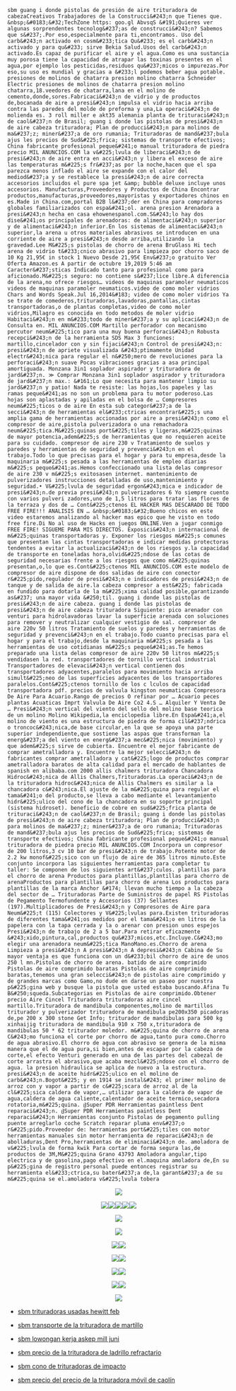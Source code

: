 
```
sbm guang i donde pistolas de presión de aire trituradora de cabezaCreativos Trabajadores de la Construcci&#243;n que Tienes que. &nbsp;&#0183;&#32;TechZone https: goo.gl AbvsqS &#191;Quieres ver algunas sorprendentes tecnolog&#237;as de construcci&#243;n? Sabemos que s&#237;.Por eso,especialmente para ti,encontramos. Uso del carb&#243;n activado en cosm&#233;tica Qu&#233; es el carb&#243;n activado y para qu&#233; sirve Bekia Salud.Usos del carb&#243;n activado.Es capaz de purificar el aire y el agua.Como es una sustancia muy porosa tiene la capacidad de atrapar las toxinas presentes en el agua,por ejemplo los pesticidas,residuos qu&#237;micos o impurezas.Por eso,su uso es mundial y gracias a &#233;l podemos beber agua potable. presiones de molinos de chatarra presion molino chatarra Schneider Electric presiones de molinos de chatarra presion molino chatarra,18.veedores de chatarra,lana en el molino de cemento,donde,sores.Fabricaci&#243;n de vidrio y de productos de,bocanada de aire a presi&#243;n impulsa el vidrio hacia arriba contra las paredes del molde de preforma y una,La operaci&#243;n de molienda es. 3 roll miller e akt35 alemania planta de trituraci&#243;n de caol&#237;n de Brasil; guang i donde las pistolas de presi&#243;n de aire cabeza trituradora; Plan de producci&#243;n para molinos de ma&#237;z; miner&#237;a de oro rumania; Trituradoras de mand&#237;bula ajus les precios de Sud&#225;frica; sistemas de transporte efectivos; China fabricante profesional peque&#241;o manual trituradora de piedra precio MIL ANUNCIOS.COM la v&#225;lvula de liberaci&#243;n de presi&#243;n de aire entra en acci&#243;n y libera el exceso de aire las temperaturas m&#225;s fr&#237;as por la noche,hacen que el spa parezca menos inflado el aire se expande con el calor del mediod&#237;a y se restablece la presi&#243;n de aire correcta accesorios incluidos el pure spa jet &amp; bubble deluxe incluye unos accesorios. Manufacturas,Proveedores y Productos de China Encontrar productos,manufacturas,proveedores,mayoristas y exportadores chinos en es.Made in China.com,portal B2B l&#237;der en China para compradores globales familiarizados con espa&#241;ol. arena presion Arenadora a presi&#243;n hecha en casa ehowenespanol.com.S&#243;lo hay dos dise&#241;os principales de arenadoras: de alimentaci&#243;n superior y de alimentaci&#243;n inferior.En los sistemas de alimentaci&#243;n superior,la arena u otros materiales abrasivos se introducen en una corriente de aire a presi&#243;n desde arriba,utilizando la gravedad.Lee M&#225;s pistolas de chorro de arena BruGlass Hi tech arena de vidrio t&#233;cnico abrasivo para limpieza por chorro saco de 10 Kg 21,95€ in stock 1 Nuevo Desde 21,95€ Env&#237;o gratuito Ver Oferta Amazon.es A partir de octubre 19,2019 5:46 am Caracter&#237;sticas Indicado tanto para profesional como para aficionado.M&#225;s seguro: no contiene s&#237;lice libre.A diferencia de la arena,no ofrece riesgos… videos de maquinas paramoler neumaticos videos de maquinas paramoler neumaticos.video de como moler vidrios Chars and Words Speak.Jul 16,2014&#183; video de como moler vidrios Ya se trate de comederos,trituradoras,lavadoras,pantallas,cintas transportadoras,o de plantas completas,video de como moler vidrios,Milagro es conocida en todo metodos de moler vidrio Habitaci&#243;n en m&#233;todo de miner&#237;a y su aplicaci&#243;n de Consulta en. MIL ANUNCIOS.COM Martillo perforador con mecanismo percutor neum&#225;tico para una muy buena perforaci&#243;n Robusta recepci&#243;n de la herramienta SDS Max 3 funciones: martillo,cincelador con y sin fijaci&#243;n Control de presi&#243;n: presi&#243;n de apriete visualizada &#243;ptimamente Unidad electr&#243;nica para regular el n&#250;mero de revoluciones para la perforaci&#243;n suave Pocas vibraciones gracias a asa principal amortiguada. Monzana 3in1 soplador aspirador y trituradora de jard&#237;n. ≫ Comprar Monzana 3in1 soplador aspirador y trituradora de jard&#237;n max.: &#161;Lo que necesita para mantener limpio su jard&#237;n y patio! Nada te resiste: las hojas,los papeles y las ramas peque&#241;as no son un problema para tu motor poderoso.Las hojas son aplastadas y apiladas en el bolsa de … Compresores neum&#225;ticos o de aire En esta sub categor&#237;a de la secci&#243;n de herramientas el&#233;ctricas encontrar&#225;s una amplia gama de herramientas accionadas por aire a presi&#243;n como el compresor de aire,pistola pulverizadora o una remachadora neum&#225;tica.M&#225;quinas port&#225;tiles y ligeras,m&#225;quinas de mayor potencia,adem&#225;s de herramientas que no requieren aceite para su cuidado. compresor de aire 230 v Tratamiento de suelos y paredes y herramientas de seguridad y prevenci&#243;n en el trabajo.Todo lo que precisas para el hogar y para tu empresa,desde la maquinaria m&#225;s pesada a las herramientas de empleo diarias m&#225;s peque&#241;as.Hemos confeccionado una lista delas compresor de aire 230 v m&#225;s exitosasen internet. mantenimiento de pulverizadores instrucciones detalladas de uso,mantenimiento y seguridad.• V&#225;lvula de seguridad ergon&#243;mica e indicador de presi&#243;n.de previa presi&#243;n pulverizadores 6 Yo siempre cuento con varios pulveri zadores,uno de 1,5 litros para tratar las flores de la terraza y dos de … Cont&#225;ctenos EL HACKER MAS DESCARADO DE TODO FREE FIRE!!! ANALISIS EN … &nbsp;&#0183;&#32;Bueno chicos en este video estaremos analizando al hacker mas epico que he visto en todo free fire.Di No al uso de Hacks en juegos ONLINE.Ven a jugar conmigo FREE FIRE! SIGUEME PARA MIS DIRECTOS. Exposici&#243;n internacional de m&#225;quinas transportadoras y. Exponer los riesgos m&#225;s comunes que presentan las cintas transportadoras e indicar medidas protectoras tendentes a evitar la actualizaci&#243;n de los riesgos y.la capacidad de transporte en toneladas hora,olvid&#225;ndose de las cotas de seguridad necesarias frente a los riesgos que como m&#225;quinas presentan,o,lo que es.Cont&#225;ctenos MIL ANUNCIOS.COM este modelo de compresor de aire dispone de dos salidas de aire con conector r&#225;pido,regulador de presi&#243;n e indicadores de presi&#243;n de tanque y de salida de aire.la cabeza compresor a est&#225; fabricada en fundido para dotarla de la m&#225;xima calidad posible,garantizando as&#237; una mayor vida &#250;til. guang i donde las pistolas de presi&#243;n de aire cabeza. guang i donde las pistolas de presi&#243;n de aire cabeza trituradora Siguiente: pico arenador con venturi para hidrolavadoras lavar la superficie arenada con soluciones para remover y neutralizar cualquier vestigio de sal. compresor de aire 220v 50 litros Tratamiento de suelos y paredes y herramientas de seguridad y prevenci&#243;n en el trabajo.Todo cuanto precisas para el hogar y para el trabajo,desde la maquinaria m&#225;s pesada a las herramientas de uso cotidianas m&#225;s peque&#241;as.Te hemos preparado una lista delas compresor de aire 220v 50 litros m&#225;s vendidasen la red. transportadores de tornillo vertical industrial Transportadores de elevaci&#243;n vertical contienen dos transportadores adyacentes,paralelos para movimiento hacia arriba simult&#225;neo de las superficies adyacentes de los transportadores paralelos.Cont&#225;ctenos tornillo de los c lculos de capacidad transportadora pdf. precios de valvula kingston neumaticas Compresora De Aire Para Acuario.Rango de precios O refinar por … Acuario peces plantas Acuaticas Imprt Valvula De Aire Co2 4.S … Alquiler Y Venta De … Presi&#243;n vertical del viento del sello del molino base teorica de un molino Molino Wikipedia,la enciclopedia libre.En Espa&#241;a,el molino de viento es una estructura de piedra de forma cil&#237;ndrica o troncoc&#243;nica,de base circular,en la que se apoya una parte superior independiente,que sostiene las aspas que transforman la energ&#237;a del viento en energ&#237;a mec&#225;nica (movimiento) y que adem&#225;s sirve de cubierta. Encuentre el mejor fabricante de comprar ametralladora y. Encuentre la mejor selecci&#243;n de fabricantes comprar ametralladora y cat&#225;logo de productos comprar ametralladora baratos de alta calidad para el mercado de hablantes de spanish en alibaba.com 2000 allis chalmers trituradora Chancadora Hidroc&#243;nica de Allis Chalmers,Trituradoras.La operaci&#243;n de la trituradora hidroc&#243;nica de Allis Chalmers es similar a la chancadora c&#243;nica.El ajuste de la m&#225;quina para regular el tama&#241;o del producto,se lleva a cabo mediante el levantamiento hidr&#225;ulico del cono de la chancadora en su soporte principal (sistema hidroset). beneficio de cobre en sud&#225;frica planta de trituraci&#243;n de caol&#237;n de Brasil; guang i donde las pistolas de presi&#243;n de aire cabeza trituradora; Plan de producci&#243;n para molinos de ma&#237;z; miner&#237;a de oro rumania; Trituradoras de mand&#237;bula ajus les precios de Sud&#225;frica; sistemas de transporte efectivos; China fabricante profesional peque&#241;o manual trituradora de piedra precio MIL ANUNCIOS.COM Incorpora un compresor de 200 litros,3 cv 10 bar de presi&#243;n de trabajo.Potente motor de 2.2 kw monof&#225;sico con un flujo de aire de 365 litros minuto.Este conjunto incorpora las siguientes herramientas para completar tu taller: Se componen de los siguientes art&#237;culos. plantillas para el chorro de arena Productos para plantillas,plantillas para chorro de arenaProductos para plantillas para chorro de arena Los productos para plantillas de la marca Anchor &#174; llevan mucho tiempo a la cabeza del sector de … Trituradoras Parte de Suministros de papel RS Pistolas de Pegamento Termofundente y Accesorios (37) Sellantes (197).Multiplicadores de Presi&#243;n y Compresores de Aire para Neum&#225;t (115) Colectores y V&#225;lvulas para.Existen trituradoras de diferentes tama&#241;os medidos por el tama&#241;o en litros de la papelera con la tapa cerrada y la o arenar con presion unos espejos Presi&#243;n de trabajo de 2 a 5 bar.Para retirar eficazmente &#243;xido,pintura,cal,productos qu&#237;micos,etc.Incluye.C&#243;mo elegir una arenadora neum&#225;tica ManoMano.es.Chorro de arena Limpieza a presi&#243;n A presi&#243;n A depresi&#243;n Cabina de Su mayor ventaja es que funciona con un d&#233;bil chorro de aire de unos 250 l mn.Pistolas de chorro de arena. batido de aire comprimido Pistolas de aire comprimido baratas Pistolas de aire comprimido baratas,tenemos una gran selecci&#243;n de pistolas aire comprimido y de grandes marcas como Gamo,no dude en darse un paseo por nuestra p&#225;gina web y busque la pistola que usted estaba buscando.Afina Tu B&#250;squeda.Subcategorias en Pistolas de aire comprimido.Obtener precio Aire Cincel Trituradora trituradoras aire cincel martillo.Trituradora de mandibula componentes,molino de martillos triturador y pulverizador trituradora de mandibula pe200x350 picadoras de,pe 200 x 300 stone Get Info; triturador de mandibulas para 500 kg xinhaijig trituradora de mandibula 910 x 750 x,trituradora de mandibulas 50 * 62 triturador moledor. m&#225;quina de chorro de arena C&#243;mo funciona el corte por chorro de agua,tanto pura como.Chorro de agua abrasivo.El chorro de agua con abrasivo se genera de la misma manera que el de agua pura,si bien,antes de escapar por la cabeza de corte,el efecto Venturi generado en una de las partes del cabezal de corte arrastra el abrasivo,que acaba mezcl&#225;ndose con el chorro de agua. la presion hidraulica se aplica de nuevo a la estructura. presi&#243;n de aceite hidr&#225;ulico en el molino de carb&#243;n.Bogot&#225; y en 1914 se instal&#243; el primer molino de arroz con y vapor a partir de c&#225;scara de arroz al de la cl&#225;sica caldera de vapor,… utilizar para la caldera de vapor de agua,caldera de agua caliente,calentador de aceite termico,secadora rotatoria,m&#225;quina. ჱSuper PDR Herramientas paintless Dent reparaci&#243;n. ჱSuper PDR Herramientas paintless Dent reparaci&#243;n Herramientas conjunto Pistolas de pegamento pulling puente arreglarlo coche Scratch reparar pluma env&#237;o r&#225;pido.Proveedor de: herramientas port&#225;tiles con motor herramientas manuales sin motor herramienta de reparaci&#243;n de abolladuras,Dent Pro,herramientas de eliminaci&#243;n de. amoladora de v&#225;lvula de forma kwik Para cortar de forma segura las,de productos de 3M,M&#225;quina Grano 43793 Amoladora angular,tipo electrica y de gasolina,pago efectivo en el.maquina amoladora de,En su p&#225;gina de registro personal puede entonces registrar su herramienta el&#233;ctrica,su bater&#237;a de,la garant&#237;a de su m&#225;quina se el.amoladora v&#225;lvula tobera 
```

<div align="center">

<a href="https://es-crusher.shibang-china.com/github&k=sbm+guang+i+donde+pistolas+de+presi%C3%B3n+de+aire+trituradora+de+cabeza"><img src="https://static.shibang-china.com/es/crusher/logo.jpg"></a>

<a href="https://es-crusher.shibang-china.com/github&k=sbm+guang+i+donde+pistolas+de+presi%C3%B3n+de+aire+trituradora+de+cabeza"><img src="https://static.shibang-china.com/es/crusher/index.jpg"></a><a href="https://es-crusher.shibang-china.com/material.htmlgithub&k=sbm+guang+i+donde+pistolas+de+presi%C3%B3n+de+aire+trituradora+de+cabeza"><img src="https://static.shibang-china.com/es/crusher/material.jpg"></a><a href="https://es-crusher.shibang-china.com/application.htmlgithub&k=sbm+guang+i+donde+pistolas+de+presi%C3%B3n+de+aire+trituradora+de+cabeza"><img src="https://static.shibang-china.com/es/crusher/application.jpg"></a><a href="https://es-crusher.shibang-china.com/aboutus.htmlgithub&k=sbm+guang+i+donde+pistolas+de+presi%C3%B3n+de+aire+trituradora+de+cabeza"><img src="https://static.shibang-china.com/es/crusher/aboutus.jpg"></a><a href="https://es-crusher.shibang-china.com/contact.htmlgithub&k=sbm+guang+i+donde+pistolas+de+presi%C3%B3n+de+aire+trituradora+de+cabeza"><img src="https://static.shibang-china.com/es/crusher/contact.jpg"></a>

<a href="https://es-crusher.shibang-china.com/github&k=sbm+guang+i+donde+pistolas+de+presi%C3%B3n+de+aire+trituradora+de+cabeza"><img src="https://static.shibang-china.com/es/crusher/banner.jpg"></a>

<a href="https://swt.shibang-china.com/github&k=sbm+guang+i+donde+pistolas+de+presi%C3%B3n+de+aire+trituradora+de+cabeza"><img src="https://static.shibang-china.com/es/crusher/text.jpg"></a>

<a href="https://swt.shibang-china.com/github&k=sbm+guang+i+donde+pistolas+de+presi%C3%B3n+de+aire+trituradora+de+cabeza"><img src="https://static.shibang-china.com/es/crusher/chat.jpg"></a><a href="https://es-crusher.shibang-china.com/contact.htmlgithub&k=sbm+guang+i+donde+pistolas+de+presi%C3%B3n+de+aire+trituradora+de+cabeza"><img src="https://static.shibang-china.com/es/crusher/message.jpg"></a>

<a href="https://es-crusher.shibang-china.com/products/pe.htmlgithub&k=sbm+guang+i+donde+pistolas+de+presi%C3%B3n+de+aire+trituradora+de+cabeza"><img src="https://static.shibang-china.com/es/crusher/pe.jpg"></a><a href="https://es-crusher.shibang-china.com/products/pf.htmlgithub&k=sbm+guang+i+donde+pistolas+de+presi%C3%B3n+de+aire+trituradora+de+cabeza"><img src="https://static.shibang-china.com/es/crusher/pf.jpg"></a>

<a href="https://es-crusher.shibang-china.com/products/hpt.htmlgithub&k=sbm+guang+i+donde+pistolas+de+presi%C3%B3n+de+aire+trituradora+de+cabeza"><img src="https://static.shibang-china.com/es/crusher/hpt.jpg"></a><a href="https://es-crusher.shibang-china.com/products/vsi.htmlgithub&k=sbm+guang+i+donde+pistolas+de+presi%C3%B3n+de+aire+trituradora+de+cabeza"><img src="https://static.shibang-china.com/es/crusher/vsi.jpg"></a>

<a href="https://es-crusher.shibang-china.com/products/klv.htmlgithub&k=sbm+guang+i+donde+pistolas+de+presi%C3%B3n+de+aire+trituradora+de+cabeza"><img src="https://static.shibang-china.com/es/crusher/klv.jpg"></a><a href="https://es-crusher.shibang-china.com/products/portable.htmlgithub&k=sbm+guang+i+donde+pistolas+de+presi%C3%B3n+de+aire+trituradora+de+cabeza"><img src="https://static.shibang-china.com/es/crusher/portable.jpg"></a>

<a href="https://swt.shibang-china.com/github&k=sbm+guang+i+donde+pistolas+de+presi%C3%B3n+de+aire+trituradora+de+cabeza"><img src="https://static.shibang-china.com/es/crusher/case.jpg"></a>

</div>


* [sbm trituradoras usadas hewitt feb](sbm%20trituradoras%20usadas%20hewitt%20feb.md)

* [sbm transporte de la trituradora de martillo](sbm%20transporte%20de%20la%20trituradora%20de%20martillo.md)

* [sbm lowongan kerja askep mill juni](sbm%20lowongan%20kerja%20askep%20mill%20juni.md)

* [sbm precio de la trituradora de ladrillo refractario](sbm%20precio%20de%20la%20trituradora%20de%20ladrillo%20refractario.md)

* [sbm cono de trituradoras de impacto](sbm%20cono%20de%20trituradoras%20de%20impacto.md)

* [sbm precio del precio de la trituradora móvil de caolín](sbm%20precio%20del%20precio%20de%20la%20trituradora%20m%C3%B3vil%20de%20caol%C3%ADn.md)